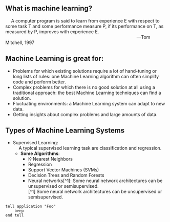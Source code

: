 ## What is machine learning?

&emsp; A computer program is said to learn from experience E with respect to some task T and some performance measure P, if its performance on T, as measured by P, improves with experience E.  
&emsp;&emsp;&emsp;&emsp;&emsp;&emsp;&emsp;&emsp;&emsp;&emsp;&emsp;&emsp;&emsp;&emsp;&emsp;&emsp;&emsp;&emsp;&emsp;&emsp;&emsp;&emsp;&emsp; &emsp;&emsp;&emsp;&emsp;&emsp;&emsp;&mdash;Tom Mitchell, 1997  

## Machine Learning is great for:
* Problems for which existing solutions require a lot of hand-tuning or long lists of rules: one Machine Learning algorithm can often simplify code and perform better.  
* Complex problems for which there is no good solution at all using a traditional approach: the best Machine Learning  techniques can find a solution.  
* Fluctuating environments: a Machine Learning system can adapt to new data.
* Getting insights about complex problems and large amounts of data.  

## Types of Machine Learning Systems  
* Supervised Learning:  
&emsp; A typical supervised learning task are classification and regression.  
    * __Some Algorithms__:  
        * K-Nearest Neighbors  
        * Regression  
        * Support Vector Machines (SVMs)  
        * Decision Trees and Random Forests  
        * Neural networks[^1]: Some neural network architectures can be unsupervised or semisupervised.    
        [^1] Some neural network architectures can be unsupervised or semisupervised.


<pre><code>tell application "Foo"
    beep
end tell
</code></pre>                                               

